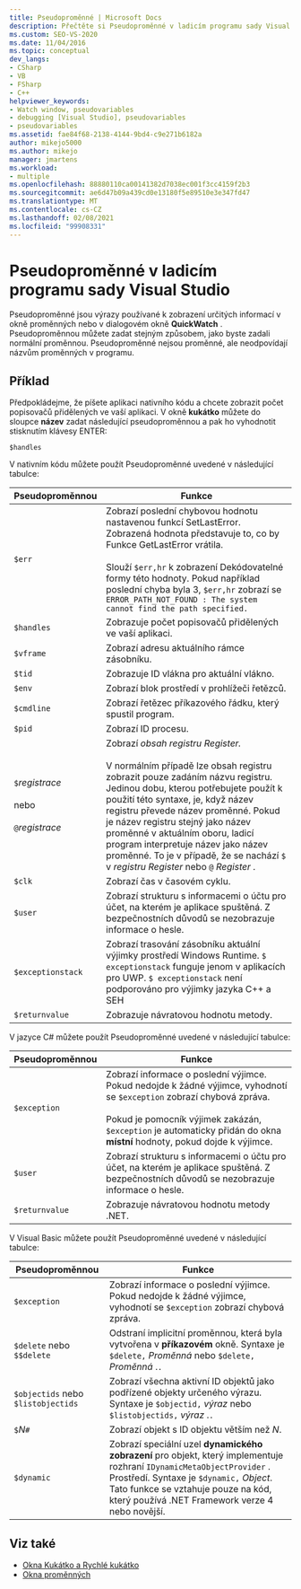 ```yaml
---
title: Pseudoproměnné | Microsoft Docs
description: Přečtěte si Pseudoproměnné v ladicím programu sady Visual Studio. Pseudoproměnné jsou výrazy používané k zobrazení určitých dat v okně proměnných nebo v dialogovém okně QuickWatch.
ms.custom: SEO-VS-2020
ms.date: 11/04/2016
ms.topic: conceptual
dev_langs:
- CSharp
- VB
- FSharp
- C++
helpviewer_keywords:
- Watch window, pseudovariables
- debugging [Visual Studio], pseudovariables
- pseudovariables
ms.assetid: fae84f68-2138-4144-9bd4-c9e271b6182a
author: mikejo5000
ms.author: mikejo
manager: jmartens
ms.workload:
- multiple
ms.openlocfilehash: 88880110ca00141382d7038ec001f3cc4159f2b3
ms.sourcegitcommit: ae6d47b09a439cd0e13180f5e89510e3e347fd47
ms.translationtype: MT
ms.contentlocale: cs-CZ
ms.lasthandoff: 02/08/2021
ms.locfileid: "99908331"
---
```

# <a name="pseudovariables-in-the-visual-studio-debugger"></a>Pseudoproměnné v ladicím programu sady Visual Studio
Pseudoproměnné jsou výrazy používané k zobrazení určitých informací v okně proměnných nebo v dialogovém okně **QuickWatch** . Pseudoproměnnou můžete zadat stejným způsobem, jako byste zadali normální proměnnou. Pseudoproměnné nejsou proměnné, ale neodpovídají názvům proměnných v programu.

## <a name="example"></a>Příklad
 Předpokládejme, že píšete aplikaci nativního kódu a chcete zobrazit počet popisovačů přidělených ve vaší aplikaci. V okně **kukátko** můžete do sloupce **název** zadat následující pseudoproměnnou a pak ho vyhodnotit stisknutím klávesy ENTER:

`$handles`

 V nativním kódu můžete použít Pseudoproměnné uvedené v následující tabulce:

|Pseudoproměnnou|Funkce|
|--------------------|--------------|
|`$err`|Zobrazí poslední chybovou hodnotu nastavenou funkcí SetLastError. Zobrazená hodnota představuje to, co by Funkce GetLastError vrátila.<br /><br /> Slouží `$err,hr` k zobrazení Dekódovatelné formy této hodnoty. Pokud například poslední chyba byla 3, `$err,hr` zobrazí se `ERROR_PATH_NOT_FOUND : The system cannot find the path specified.`|
|`$handles`|Zobrazuje počet popisovačů přidělených ve vaší aplikaci.|
|`$vframe`|Zobrazí adresu aktuálního rámce zásobníku.|
|`$tid`|Zobrazuje ID vlákna pro aktuální vlákno.|
|`$env`|Zobrazí blok prostředí v prohlížeči řetězců.|
|`$cmdline`|Zobrazí řetězec příkazového řádku, který spustil program.|
|`$pid`|Zobrazí ID procesu.|
|`$`*registrace*<br /><br /> nebo<br /><br /> `@`*registrace*|Zobrazí *obsah registru Register.*<br /><br /> V normálním případě lze obsah registru zobrazit pouze zadáním názvu registru. Jedinou dobu, kterou potřebujete použít k použití této syntaxe, je, když název registru převede název proměnné. Pokud je název registru stejný jako název proměnné v aktuálním oboru, ladicí program interpretuje název jako název proměnné. To je v případě, že se nachází `$` v *registru Register* nebo `@` *Register* .|
|`$clk`|Zobrazí čas v časovém cyklu.|
|`$user`|Zobrazí strukturu s informacemi o účtu pro účet, na kterém je aplikace spuštěná. Z bezpečnostních důvodů se nezobrazuje informace o hesle.|
|`$exceptionstack`|Zobrazí trasování zásobníku aktuální výjimky prostředí Windows Runtime. `$ exceptionstack` funguje jenom v aplikacích pro UWP. `$ exceptionstack` není podporováno pro výjimky jazyka C++ a SEH|
|`$returnvalue`|Zobrazuje návratovou hodnotu metody.|

 V jazyce C# můžete použít Pseudoproměnné uvedené v následující tabulce:

|Pseudoproměnnou|Funkce|
|--------------------|--------------|
|`$exception`|Zobrazí informace o poslední výjimce. Pokud nedojde k žádné výjimce, vyhodnotí se `$exception` zobrazí chybová zpráva.<br /><br /> Pokud je pomocník výjimek zakázán, `$exception` je automaticky přidán do okna **místní** hodnoty, pokud dojde k výjimce.|
|`$user`|Zobrazí strukturu s informacemi o účtu pro účet, na kterém je aplikace spuštěná. Z bezpečnostních důvodů se nezobrazuje informace o hesle.|
|`$returnvalue`|Zobrazuje návratovou hodnotu metody .NET.|

 V Visual Basic můžete použít Pseudoproměnné uvedené v následující tabulce:

|Pseudoproměnnou|Funkce|
|--------------------|--------------|
|`$exception`|Zobrazí informace o poslední výjimce. Pokud nedojde k žádné výjimce, vyhodnotí se `$exception` zobrazí chybová zpráva.|
|`$delete` nebo `$$delete`|Odstraní implicitní proměnnou, která byla vytvořena v **příkazovém** okně. Syntaxe je `$delete,` *Proměnná* nebo `$delete,` *Proměnná* .`.`|
|`$objectids` nebo `$listobjectids`|Zobrazí všechna aktivní ID objektů jako podřízené objekty určeného výrazu. Syntaxe je `$objectid,` *výraz* nebo `$listobjectids,` *výraz* .`.`|
|`$`*N*`#`|Zobrazí objekt s ID objektu větším než *N*.|
|`$dynamic`|Zobrazí speciální uzel **dynamického zobrazení** pro objekt, který implementuje rozhraní `IDynamicMetaObjectProvider` . Prostředí. Syntaxe je `$dynamic,` *Object*. Tato funkce se vztahuje pouze na kód, který používá .NET Framework verze 4 nebo novější.|

## <a name="see-also"></a>Viz také
- [Okna Kukátko a Rychlé kukátko](../debugger/watch-and-quickwatch-windows.md)
- [Okna proměnných](../debugger/debugger-windows.md)
